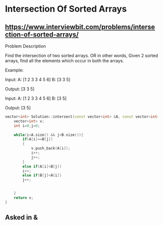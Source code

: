 # Intersection Of Sorted Arrays

## https://www.interviewbit.com/problems/intersection-of-sorted-arrays/

Problem Description

Find the intersection of two sorted arrays. OR in other words, Given 2 sorted arrays, find all the elements which occur in both the arrays.

Example:

Input:
    A: [1 2 3 3 4 5 6]
    B: [3 3 5]

Output: [3 3 5]

Input:
    A: [1 2 3 3 4 5 6]
    B: [3 5]

Output: [3 5]

```C++
vector<int> Solution::intersect(const vector<int> &A, const vector<int> &B) {
    vector<int> v;
    int i=0,j=0;
    
    while(i<A.size() && j<B.size()){
        if(A[i]==B[j])
        {
            v.push_back(A[i]);
            i++;
            j++;
        }
        else if(A[i]<B[j])
        i++;
        else if(B[j]<A[i])
        j++;

        
    }
    return v;
}

```
## Asked in <GOOGLE> & <FACEBOOK>